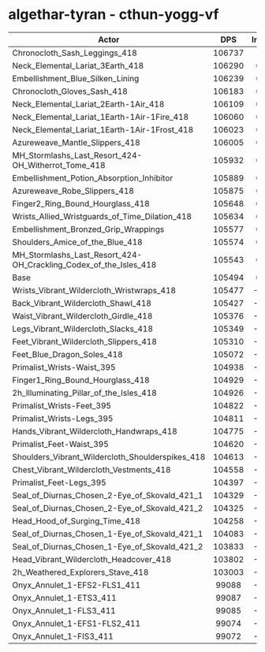 # algethar-tyran - cthun-yogg-vf
| Actor | DPS | Increase |
|---|:---:|:---:|
|Chronocloth_Sash_Leggings_418|106737|1.18%|
|Neck_Elemental_Lariat_3Earth_418|106290|0.75%|
|Embellishment_Blue_Silken_Lining|106239|0.71%|
|Chronocloth_Gloves_Sash_418|106183|0.65%|
|Neck_Elemental_Lariat_2Earth-1Air_418|106109|0.58%|
|Neck_Elemental_Lariat_1Earth-1Air-1Fire_418|106060|0.54%|
|Neck_Elemental_Lariat_1Earth-1Air-1Frost_418|106023|0.50%|
|Azureweave_Mantle_Slippers_418|106005|0.48%|
|MH_Stormlashs_Last_Resort_424-OH_Witherrot_Tome_418|105932|0.42%|
|Embellishment_Potion_Absorption_Inhibitor|105889|0.37%|
|Azureweave_Robe_Slippers_418|105875|0.36%|
|Finger2_Ring_Bound_Hourglass_418|105648|0.15%|
|Wrists_Allied_Wristguards_of_Time_Dilation_418|105634|0.13%|
|Embellishment_Bronzed_Grip_Wrappings|105577|0.08%|
|Shoulders_Amice_of_the_Blue_418|105574|0.08%|
|MH_Stormlashs_Last_Resort_424-OH_Crackling_Codex_of_the_Isles_418|105543|0.05%|
|Base|105494|0.00%|
|Wrists_Vibrant_Wildercloth_Wristwraps_418|105477|-0.02%|
|Back_Vibrant_Wildercloth_Shawl_418|105427|-0.06%|
|Waist_Vibrant_Wildercloth_Girdle_418|105376|-0.11%|
|Legs_Vibrant_Wildercloth_Slacks_418|105349|-0.14%|
|Feet_Vibrant_Wildercloth_Slippers_418|105310|-0.17%|
|Feet_Blue_Dragon_Soles_418|105072|-0.40%|
|Primalist_Wrists-Waist_395|104938|-0.53%|
|Finger1_Ring_Bound_Hourglass_418|104929|-0.54%|
|2h_Illuminating_Pillar_of_the_Isles_418|104926|-0.54%|
|Primalist_Wrists-Feet_395|104822|-0.64%|
|Primalist_Wrists-Legs_395|104811|-0.65%|
|Hands_Vibrant_Wildercloth_Handwraps_418|104775|-0.68%|
|Primalist_Feet-Waist_395|104620|-0.83%|
|Shoulders_Vibrant_Wildercloth_Shoulderspikes_418|104613|-0.84%|
|Chest_Vibrant_Wildercloth_Vestments_418|104558|-0.89%|
|Primalist_Feet-Legs_395|104397|-1.04%|
|Seal_of_Diurnas_Chosen_2-Eye_of_Skovald_421_1|104329|-1.10%|
|Seal_of_Diurnas_Chosen_2-Eye_of_Skovald_421_2|104325|-1.11%|
|Head_Hood_of_Surging_Time_418|104258|-1.17%|
|Seal_of_Diurnas_Chosen_1-Eye_of_Skovald_421_1|104083|-1.34%|
|Seal_of_Diurnas_Chosen_1-Eye_of_Skovald_421_2|103833|-1.57%|
|Head_Vibrant_Wildercloth_Headcover_418|103802|-1.60%|
|2h_Weathered_Explorers_Stave_418|103003|-2.36%|
|Onyx_Annulet_1-EFS2-FLS1_411|99088|-6.07%|
|Onyx_Annulet_1-ETS3_411|99087|-6.07%|
|Onyx_Annulet_1-FLS3_411|99085|-6.08%|
|Onyx_Annulet_1-EFS1-FLS2_411|99074|-6.09%|
|Onyx_Annulet_1-FIS3_411|99072|-6.09%|
